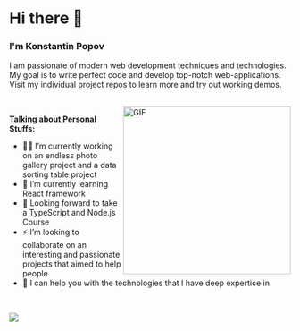 # Hi there 👋

### I'm Konstantin Popov

I am passionate of modern web development techniques and technologies. My goal is to write perfect code and develop top-notch web-applications. Visit my individual project repos to learn more and try out working demos.

<br>

<img align="right" width="300" alt="GIF" src="https://user-images.githubusercontent.com/46906648/116898275-d798d780-ac3e-11eb-9195-0f0307b7782e.gif" />

**Talking about Personal Stuffs:**

- 👨‍💻 I’m currently working on an endless photo gallery project and a data sorting table project
- 🌱 I’m currently learning React framework
- 🚀 Looking forward to take a TypeScript and Node.js Course 
- ⚡ I’m looking to collaborate on an interesting and passionate projects that aimed to help people
- 💪 I can help you with the technologies that I have deep expertice in


<br>


![](https://komarev.com/ghpvc/?username=KonstHardy)



<!--
**KonstHardy/KonstHardy** is a ✨ _special_ ✨ repository because its `README.md` (this file) appears on your GitHub profile.

Here are some ideas to get you started:
- 💬 Ask me about ...
- 📫 How to reach me: ...
- 😄 Pronouns: ...
-->
